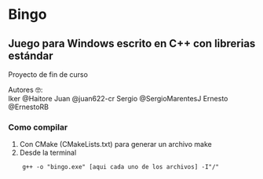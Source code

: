 # Bingo
## Juego para Windows escrito en C++ con librerias estándar

Proyecto de fin de curso

Autores :nerd_face::  
Iker @Haitore
Juan @juan622-cr
Sergio @SergioMarentesJ
Ernesto @ErnestoRB

### Como compilar
1. Con CMake (CMakeLists.txt) para generar un archivo make
2. Desde la terminal
```
    g++ -o "bingo.exe" [aqui cada uno de los archivos] -I"/"
```